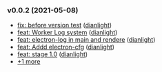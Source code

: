### v0.0.2 (2021-05-08)

- [fix: before version test](https://github.com/dianlight/cncgo/commit/d29cb907e57dac1467709ec75d407716d00a2165) ([dianlight](mailto:lucio.tarantino@gmail.com))
- [feat: Worker Log system](https://github.com/dianlight/cncgo/commit/eb278b731a45908009a829cafb01148a8377838f) ([dianlight](mailto:lucio.tarantino@gmail.com))
- [feat: electron-log in main and rendere](https://github.com/dianlight/cncgo/commit/7620ccbd309cb3fa0195ace2a0b1612e90f780f7) ([dianlight](mailto:lucio.tarantino@gmail.com))
- [feat: Addd electron-cfg](https://github.com/dianlight/cncgo/commit/555adc597ab53fcc1f1bf36c408f2099c2f7d703) ([dianlight](mailto:lucio.tarantino@gmail.com))
- [feat: stage 1.0](https://github.com/dianlight/cncgo/commit/cf603a0f3f68b7592872c50bba56360407509d1b) ([dianlight](mailto:lucio.tarantino@gmail.com))
- [+1 more](https://github.com/dianlight/cncgo/compare/cf603a0f3f68b7592872c50bba56360407509d1b...v0.0.2)
